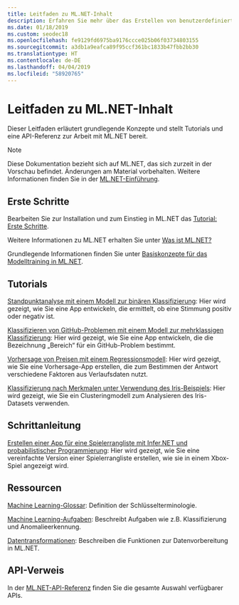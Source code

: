 ```yaml
---
title: Leitfaden zu ML.NET-Inhalt
description: Erfahren Sie mehr über das Erstellen von benutzerdefinierten KI-Lösungen, und integrieren Sie sie mithilfe von ML.NET in Ihre .NET-Anwendungen.
ms.date: 01/18/2019
ms.custom: seodec18
ms.openlocfilehash: fe9129fd6975ba9176ccce025b06f03734803155
ms.sourcegitcommit: a3db1a9eafca89f95ccf361bc1833b47fbb2bb30
ms.translationtype: HT
ms.contentlocale: de-DE
ms.lasthandoff: 04/04/2019
ms.locfileid: "58920765"
---
```

# <a name="mlnet-content-guide"></a>Leitfaden zu ML.NET-Inhalt

Dieser Leitfaden erläutert grundlegende Konzepte und stellt Tutorials und eine API-Referenz zur Arbeit mit ML.NET bereit.

> [!NOTE]
> Diese Dokumentation bezieht sich auf ML.NET, das sich zurzeit in der Vorschau befindet. Änderungen am Material vorbehalten. Weitere Informationen finden Sie in der [ML.NET-Einführung](https://www.microsoft.com/net/learn/apps/machine-learning-and-ai/ml-dotnet).

## <a name="get-started"></a>Erste Schritte

Bearbeiten Sie zur Installation und zum Einstieg in ML.NET das [Tutorial: Erste Schritte](https://www.microsoft.com/net/learn/machinelearning-ai/ml-dotnet-get-started-tutorial).

Weitere Informationen zu ML.NET erhalten Sie unter [Was ist ML.NET?](what-is-mldotnet.md)

Grundlegende Informationen finden Sie unter [Basiskonzepte für das Modelltraining in ML.NET](basic-concepts-model-training-in-mldotnet.md).

## <a name="tutorials"></a>Tutorials

[Standpunktanalyse mit einem Modell zur binären Klassifizierung](./tutorials/sentiment-analysis.md): Hier wird gezeigt, wie Sie eine App entwickeln, die ermittelt, ob eine Stimmung positiv oder negativ ist.

[Klassifizieren von GitHub-Problemen mit einem Modell zur mehrklassigen Klassifizierung](./tutorials/github-issue-classification.md): Hier wird gezeigt, wie Sie eine App entwickeln, die die Bezeichnung „Bereich“ für ein GitHub-Problem bestimmt.

[Vorhersage von Preisen mit einem Regressionsmodell](./tutorials/taxi-fare.md): Hier wird gezeigt, wie Sie eine Vorhersage-App erstellen, die zum Bestimmen der Antwort verschiedene Faktoren aus Verlaufsdaten nutzt.

[Klassifizierung nach Merkmalen unter Verwendung des Iris-Beispiels](./tutorials/iris-clustering.md): Hier wird gezeigt, wie Sie ein Clusteringmodell zum Analysieren des Iris-Datasets verwenden. 

## <a name="how-to-guide"></a>Schrittanleitung

[Erstellen einer App für eine Spielerrangliste mit Infer.NET und probabilistischer Programmierung](./how-to-guides/matchup-app-infer-net.md): Hier wird gezeigt, wie Sie eine vereinfachte Version einer Spielerrangliste erstellen, wie sie in einem Xbox-Spiel angezeigt wird.

## <a name="resources"></a>Ressourcen

[Machine Learning-Glossar](./resources/glossary.md): Definition der Schlüsselterminologie.

[Machine Learning-Aufgaben](./resources/tasks.md): Beschreibt Aufgaben wie z.B. Klassifizierung und Anomalieerkennung. 

[Datentransformationen](./resources/transforms.md): Beschreiben die Funktionen zur Datenvorbereitung in ML.NET.


## <a name="api-reference"></a>API-Verweis

In der [ML.NET-API-Referenz](https://docs.microsoft.com/dotnet/api/?view=ml-dotnet) finden Sie die gesamte Auswahl verfügbarer APIs.
